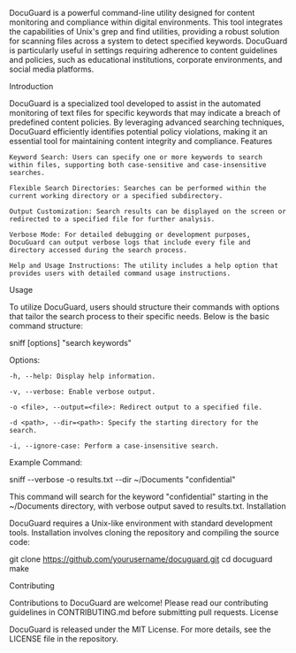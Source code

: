 DocuGuard is a powerful command-line utility designed for content monitoring and compliance within digital environments. This tool integrates the capabilities of Unix's grep and find utilities, providing a robust solution for scanning files across a system to detect specified keywords. DocuGuard is particularly useful in settings requiring adherence to content guidelines and policies, such as educational institutions, corporate environments, and social media platforms.

Introduction

DocuGuard is a specialized tool developed to assist in the automated monitoring of text files for specific keywords that may indicate a breach of predefined content policies. By leveraging advanced searching techniques, DocuGuard efficiently identifies potential policy violations, making it an essential tool for maintaining content integrity and compliance.
Features

    Keyword Search: Users can specify one or more keywords to search within files, supporting both case-sensitive and case-insensitive searches.

    Flexible Search Directories: Searches can be performed within the current working directory or a specified subdirectory.

    Output Customization: Search results can be displayed on the screen or redirected to a specified file for further analysis.

    Verbose Mode: For detailed debugging or development purposes, DocuGuard can output verbose logs that include every file and directory accessed during the search process.

    Help and Usage Instructions: The utility includes a help option that provides users with detailed command usage instructions.

Usage

To utilize DocuGuard, users should structure their commands with options that tailor the search process to their specific needs. Below is the basic command structure:

sniff [options] "search keywords"

Options:

    -h, --help: Display help information.

    -v, --verbose: Enable verbose output.

    -o <file>, --output=<file>: Redirect output to a specified file.

    -d <path>, --dir=<path>: Specify the starting directory for the search.

    -i, --ignore-case: Perform a case-insensitive search.

Example Command:

sniff --verbose -o results.txt --dir ~/Documents "confidential"

This command will search for the keyword "confidential" starting in the ~/Documents directory, with verbose output saved to results.txt.
Installation

DocuGuard requires a Unix-like environment with standard development tools. Installation involves cloning the repository and compiling the source code:

git clone https://github.com/yourusername/docuguard.git
cd docuguard
make

Contributing

Contributions to DocuGuard are welcome! Please read our contributing guidelines in CONTRIBUTING.md before submitting pull requests.
License

DocuGuard is released under the MIT License. For more details, see the LICENSE file in the repository.
